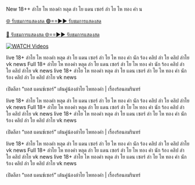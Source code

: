 New 18++ ลำไย ไห ทองคำ หลุด ลํา ไย แดน เซอร์ ลํา ไย ไห ทอง คํา น


[🌐 รับชมการแสดงสด 🟢==►► รับชมการแสดงสด](https://cutt.ly/Qryq7lZj)

[🔴 รับชมการแสดงสด 🌐==►► รับชมการแสดงสด](https://cutt.ly/Qryq7lZj)

[![WATCH Videos](https://i.imgur.com/dJHk4Zq.gif)](https://cutt.ly/Qryq7lZj)



live 18+ ลำไย ไห ทองคำ หลุด ลํา ไย แดน เซอร์ ลํา ไย ไห ทอง คํา นัก ร้อง คลิป ลำ ใย คลิป ลำไย vk news Full 18+ ลำไย ไห ทองคำ หลุด ลํา ไย แดน เซอร์ ลํา ไย ไห ทอง คํา นัก ร้อง คลิป ลำ ใย คลิป ลำไย vk news live 18+ ลำไย ไห ทองคำ หลุด ลํา ไย แดน เซอร์ ลํา ไย ไห ทอง คํา นัก ร้อง คลิป ลำ ใย คลิป ลำไย vk news

เปิดลีลา “บอส แดนซ์เซอร์” เต้นคู่น้องลำไย ไหทองคำ | เรื่องร้อนอมรินทร์

live 18+ ลำไย ไห ทองคำ หลุด ลํา ไย แดน เซอร์ ลํา ไย ไห ทอง คํา นัก ร้อง คลิป ลำ ใย คลิป ลำไย vk news Full 18+ ลำไย ไห ทองคำ หลุด ลํา ไย แดน เซอร์ ลํา ไย ไห ทอง คํา นัก ร้อง คลิป ลำ ใย คลิป ลำไย vk news live 18+ ลำไย ไห ทองคำ หลุด ลํา ไย แดน เซอร์ ลํา ไย ไห ทอง คํา นัก ร้อง คลิป ลำ ใย คลิป ลำไย vk news

เปิดลีลา “บอส แดนซ์เซอร์” เต้นคู่น้องลำไย ไหทองคำ | เรื่องร้อนอมรินทร์

live 18+ ลำไย ไห ทองคำ หลุด ลํา ไย แดน เซอร์ ลํา ไย ไห ทอง คํา นัก ร้อง คลิป ลำ ใย คลิป ลำไย vk news Full 18+ ลำไย ไห ทองคำ หลุด ลํา ไย แดน เซอร์ ลํา ไย ไห ทอง คํา นัก ร้อง คลิป ลำ ใย คลิป ลำไย vk news live 18+ ลำไย ไห ทองคำ หลุด ลํา ไย แดน เซอร์ ลํา ไย ไห ทอง คํา นัก ร้อง คลิป ลำ ใย คลิป ลำไย vk news

เปิดลีลา “บอส แดนซ์เซอร์” เต้นคู่น้องลำไย ไหทองคำ | เรื่องร้อนอมรินทร์